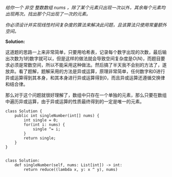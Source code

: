 *给你一个 非空 整数数组 nums ，除了某个元素只出现一次以外，其余每个元素均出现两次。找出那个只出现了一次的元素。*

*你必须设计并实现线性时间复杂度的算法来解决此问题，且该算法只使用常量额外空间。*

**Solution:**

这道题的思路一上来非常简单，只要用哈希表，记录每个数字出现的次数，最后输出次数为1的数字就可以，但是这样的做法就会导致空间复杂度是$O(N)$，而题目要求必须是常数空间，所以不能采用这种做法。然后搞了半天我不会别的方法了，遂放弃。看了题解，题解采用的方法是异或运算，原理非常简单，任何数字和0进行异或运算得到其本身，和其本身进行异或运算得到0，而且异或运算还遵循交换律和结合律。

那么对于这个问题就很好理解了，数组中只存在一个单独的元素，那么只要在数组中遍历异或运算，由于异或运算的性质最终得到的一定是唯一的元素。

    class Solution {
        public int singleNumber(int[] nums) {
            int single = 0;
            for(int i: nums) {
                single ^= i;
            }
            return single;
        }
    }


    class Solution:
        def singleNumber(self, nums: List[int]) -> int:
            return reduce((lambda x, y: x ^ y), nums)